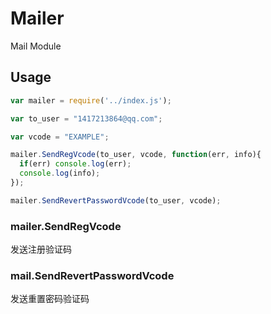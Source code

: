 # Mailer

Mail Module

## Usage

```js
var mailer = require('../index.js');

var to_user = "1417213864@qq.com";

var vcode = "EXAMPLE";

mailer.SendRegVcode(to_user, vcode, function(err, info){
  if(err) console.log(err);
  console.log(info);
});

mailer.SendRevertPasswordVcode(to_user, vcode);
```

### mailer.SendRegVcode

发送注册验证码

### mail.SendRevertPasswordVcode

发送重置密码验证码
